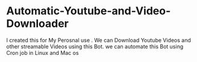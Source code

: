 # Automatic-Youtube-and-Video-Downloader
I created this for My Perosnal use . We can Download Youtube Videos and other streamable Videos using this Bot. we can automate this Bot using Cron job in Linux and Mac os
